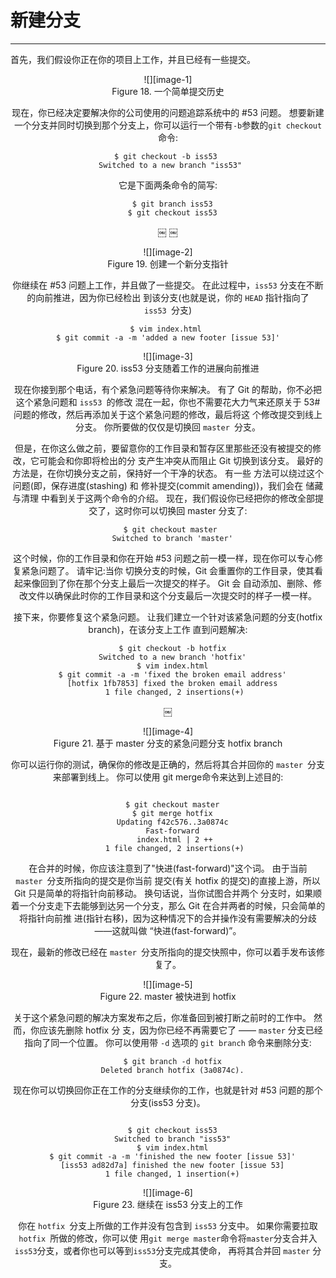 # 新建分支
---- 
首先，我们假设你正在你的项目上工作，并且已经有一些提交。 


 <div align="center"> ![][image-1]

 <div align="center"> Figure 18. 一个简单提交历史

  
现在，你已经决定要解决你的公司使用的问题追踪系统中的 #53 问题。 想要新建一个分支并同时切换到那个分支上，你可以运行一个带有`-b`参数的`git checkout`命令:

  
	$ git checkout -b iss53 
	 Switched to a new branch "iss53"


它是下面两条命令的简写: 

 
	  $ git branch iss53
	  $ git checkout iss53
￼ ￼ 



 <div align="center"> ![][image-2]

 <div align="center"> Figure 19. 创建一个新分支指针

  
你继续在 #53 问题上工作，并且做了一些提交。 在此过程中，`iss53` 分支在不断的向前推进，因为你已经检出 
到该分支(也就是说，你的 `HEAD` 指针指向了 `iss53 `分支) 

 
	$ vim index.html 
	$ git commit -a -m 'added a new footer [issue 53]'




 <div align="center"> ![][image-3]

 <div align="center"> Figure 20. iss53 分支随着工作的进展向前推进 

现在你接到那个电话，有个紧急问题等待你来解决。 有了 Git 的帮助，你不必把这个紧急问题和 `iss53 `的修改 混在一起，你也不需要花大力气来还原关于 53# 问题的修改，然后再添加关于这个紧急问题的修改，最后将这 个修改提交到线上分支。 你所要做的仅仅是切换回 `master `分支。 

但是，在你这么做之前，要留意你的工作目录和暂存区里那些还没有被提交的修改，它可能会和你即将检出的分 支产生冲突从而阻止 Git 切换到该分支。 最好的方法是，在你切换分支之前，保持好一个干净的状态。 有一些 方法可以绕过这个问题(即，保存进度(stashing) 和 修补提交(commit amending))，我们会在 储藏与清理 中看到关于这两个命令的介绍。 现在，我们假设你已经把你的修改全部提交了，这时你可以切换回 master 分支了: 


  
	 $ git checkout master
	  Switched to branch 'master'


这个时候，你的工作目录和你在开始 #53 问题之前一模一样，现在你可以专心修复紧急问题了。 请牢记:当你 切换分支的时候，Git 会重置你的工作目录，使其看起来像回到了你在那个分支上最后一次提交的样子。 Git 会 自动添加、删除、修改文件以确保此时你的工作目录和这个分支最后一次提交时的样子一模一样。 

接下来，你要修复这个紧急问题。 让我们建立一个针对该紧急问题的分支(hotfix branch)，在该分支上工作 直到问题解决: 

 
	  $ git checkout -b hotfix
	  Switched to a new branch 'hotfix'
	  $ vim index.html
	  $ git commit -a -m 'fixed the broken email address'
	  [hotfix 1fb7853] fixed the broken email address
	   1 file changed, 2 insertions(+)

￼ 


 <div align="center"> ![][image-4]

 <div align="center"> Figure 21. 基于 master 分支的紧急问题分支 hotfix branch 

你可以运行你的测试，确保你的修改是正确的，然后将其合并回你的 `master `分支来部署到线上。 你可以使用 git merge命令来达到上述目的: 

	￼
	  $ git checkout master
	  $ git merge hotfix
	  Updating f42c576..3a0874c
	  Fast-forward
	   index.html | 2 ++
	   1 file changed, 2 insertions(+)


在合并的时候，你应该注意到了"快进(fast-forward)"这个词。 由于当前 `master `分支所指向的提交是你当前 提交(有关 hotfix 的提交)的直接上游，所以 Git 只是简单的将指针向前移动。 换句话说，当你试图合并两个 分支时，如果顺着一个分支走下去能够到达另一个分支，那么 Git 在合并两者的时候，只会简单的将指针向前推 进(指针右移)，因为这种情况下的合并操作没有需要解决的分歧——这就叫做 “快进(fast-forward)”。 

现在，最新的修改已经在 `master `分支所指向的提交快照中，你可以着手发布该修复了。 



 <div align="center"> ![][image-5]

 <div align="center"> Figure 22. master 被快进到 hotfix 


关于这个紧急问题的解决方案发布之后，你准备回到被打断之前时的工作中。 然而，你应该先删除 hotfix 分 支，因为你已经不再需要它了 —— `master` 分支已经指向了同一个位置。 你可以使用带 `-d` 选项的 `git branch` 命令来删除分支:

  
	  $ git branch -d hotfix
	  Deleted branch hotfix (3a0874c).


现在你可以切换回你正在工作的分支继续你的工作，也就是针对 #53 问题的那个分支(iss53 分支)。 

	￼
	  $ git checkout iss53
	  Switched to branch "iss53"
	  $ vim index.html
	  $ git commit -a -m 'finished the new footer [issue 53]'
	  [iss53 ad82d7a] finished the new footer [issue 53]
	  1 file changed, 1 insertion(+)



 <div align="center"> ![][image-6]

 <div align="center"> Figure 23. 继续在 iss53 分支上的工作 


你在 `hotfix `分支上所做的工作并没有包含到 `iss53` 分支中。 如果你需要拉取 `hotfix `所做的修改，你可以使 用`git merge master`命令将`master`分支合并入`iss53`分支，或者你也可以等到`iss53`分支完成其使命， 再将其合并回 `master` 分支。 







[image-1]:	../image/3/18.png
[image-2]:	../image/3/19.png
[image-3]:	../image/3/20.png
[image-4]:	../image/3/21.png
[image-5]:	../image/3/22.png
[image-6]:	../image/3/23.png